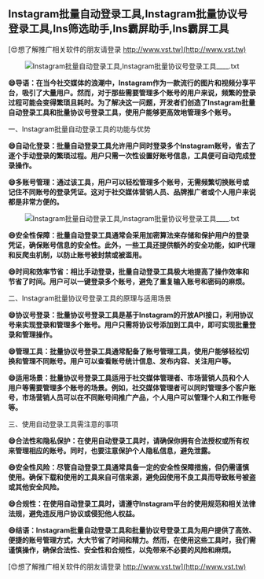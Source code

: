 ## **Instagram批量自动登录工具,Instagram批量协议号登录工具,Ins筛选助手,Ins霸屏助手,Ins霸屏工具**

[😍想了解推广相关软件的朋友请登录 http://www.vst.tw](http://www.vst.tw)

 <center><img src="https://vst.tw/MP4/tuiguang/png/4.png" alt="Instagram批量自动登录工具,Instagram批量协议号登录工具____.txt"></center>

**😄导语：在当今社交媒体的浪潮中，Instagram作为一款流行的图片和视频分享平台，吸引了大量用户。然而，对于那些需要管理多个账号的用户来说，频繁的登录过程可能会变得繁琐且耗时。为了解决这一问题，开发者们创造了Instagram批量自动登录工具和批量协议号登录工具，使用户能够更高效地管理多个账号。**

一、Instagram批量自动登录工具的功能与优势

**😄自动化登录：批量自动登录工具允许用户同时登录多个Instagram账号，省去了逐个手动登录的繁琐过程。用户只需一次性设置好账号信息，工具便可自动完成登录操作。**

**😄多账号管理：通过该工具，用户可以轻松管理多个账号，无需频繁切换账号或记住不同账号的登录凭证。这对于社交媒体营销人员、品牌推广者或个人用户来说都是非常方便的。**

 <center><img src="https://vst.tw/MP4/tuiguang/png/6.png" alt="Instagram批量自动登录工具,Instagram批量协议号登录工具____.txt"></center>

**😄安全性保障：批量自动登录工具通常会采用加密算法来存储和保护用户的登录凭证，确保账号信息的安全性。此外，一些工具还提供额外的安全功能，如IP代理和反爬虫机制，以防止账号被封禁或被滥用。**

**😄时间和效率节省：相比手动登录，批量自动登录工具极大地提高了操作效率和节省了时间。用户可以一键登录多个账号，避免了重复输入账号和密码的麻烦。**

二、Instagram批量协议号登录工具的原理与适用场景

**😄协议号登录：批量协议号登录工具是基于Instagram的开放API接口，利用协议号来实现登录和管理多个账号。用户只需将协议号添加到工具中，即可实现批量登录和管理操作。**

**😄管理工具：批量协议号登录工具通常配备了账号管理工具，使用户能够轻松切换和管理不同账号。用户可以查看账号统计信息、发布内容、关注用户等。**

**😄适用场景：批量协议号登录工具适用于社交媒体管理者、市场营销人员和个人用户等需要管理多个账号的场景。例如，社交媒体管理者可以同时管理多个客户账号，市场营销人员可以在不同账号间推广产品，个人用户可以管理个人和工作账号等。**

三、使用自动登录工具需注意的事项

**😄合法性和隐私保护：在使用自动登录工具时，请确保你拥有合法授权或所有权来管理相应的账号。同时，也要注意保护个人隐私信息，避免泄露。**

**😄安全性风险：尽管自动登录工具通常具备一定的安全性保障措施，但仍需谨慎使用。确保下载和使用的工具来自可信来源，避免因使用不良工具而导致账号被盗或其他安全风险。**

**😄合规性：在使用自动登录工具时，请遵守Instagram平台的使用规范和相关法律法规，避免违反用户协议或侵犯他人权益。**

**😄结语：Instagram批量自动登录工具和批量协议号登录工具为用户提供了高效、便捷的账号管理方式，大大节省了时间和精力。然而，在使用这些工具时，我们需谨慎操作，确保合法性、安全性和合规性，以免带来不必要的风险和麻烦。**

[😍想了解推广相关软件的朋友请登录 http://www.vst.tw](http://www.vst.tw)



